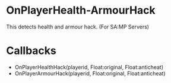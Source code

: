 # OnPlayerHealth-ArmourHack
This detects health and armour hack. (For SA:MP Servers)

# Callbacks
- OnPlayerHealthHack(playerid, Float:original, Float:anticheat)
- OnPlayerArmourHack(playerid, Float:original, Float:anticheat)
